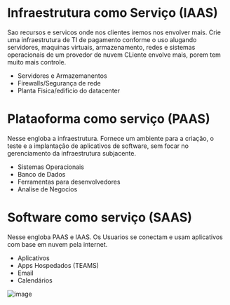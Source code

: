 # Infraestrutura como Serviço (IAAS)
 Sao recursos e servicos onde nos clientes iremos nos envolver mais. Crie uma infraestrutura de TI de pagamento conforme o uso alugando servidores, maquinas virtuais, armazenamento, redes e sistemas operacionais de um provedor de nuvem
 CLiente envolve mais, porem tem muito mais controle. 
 - Servidores e Armazemanentos
 - Firewalls/Segurança de rede
 - Planta Fisica/edificio do datacenter

# Plataoforma como serviço (PAAS)
 Nesse engloba a infraestrutura. Fornece um ambiente para a criação, o teste e a implantação de aplicativos de software, sem focar no gerenciamento da infraestrutura subjacente. 
 - Sistemas Operacionais
 - Banco de Dados
 - Ferramentas para desenvolvedores
 - Analise de Negocios

# Software como serviço (SAAS)
 Nesse engloba PAAS e IAAS. Os Usuarios se conectam e usam aplicativos com base em nuvem pela internet.
 - Aplicativos
 - Apps Hospedados (TEAMS)
 - Email
 - Calendários


![image](https://github.com/ftaveira-data/AZ-900/assets/115483835/1de0f050-07d2-41ec-b1ab-ddd4419a74b4)
